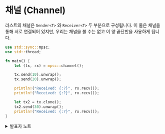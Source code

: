 # 채널 (Channel)

러스트의 채널은 `Sender<T>` 와 `Receiver<T>` 두 부분으로 구성됩니다. 이 둘은 채널을 통해 서로 연결되어 있지만, 우리는 채널을 볼 수는 없고 이 양 끝단만을 사용하게 됩니다.

```rust
use std::sync::mpsc;
use std::thread;

fn main() {
    let (tx, rx) = mpsc::channel();

    tx.send(10).unwrap();
    tx.send(20).unwrap();

    println!("Received: {:?}", rx.recv());
    println!("Received: {:?}", rx.recv());

    let tx2 = tx.clone();
    tx2.send(30).unwrap();
    println!("Received: {:?}", rx.recv());
}
```

<details>

<summary>발표자 노트</summary>

* `mpsc`는 “Multi-Produce, Single-Consumer”를 의미합니다. `Sender`와 `SyncSender`는 `Clone`을 구현하지만 (즉, 여러개의 producer를 만들수 있습니다) `Receiver`는 `Clone`을 구현하지 않습니다.
* `send()`와 `recv()`는 `Result`를 반환합니다. 만일 `Err`가 반환된다면, 상대방의 `Sender`또는 `Receiver`가 삭제되었고 채널이 닫혔다는 뜻입니다.

</details>
